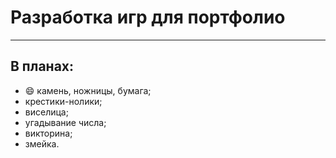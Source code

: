 # Разработка игр для портфолио
____

## В планах:
+ :smile:  камень, ножницы, бумага;
+  крестики-нолики;
+  виселица;
+  угадывание числа;
+  викторина;
+  змейка.